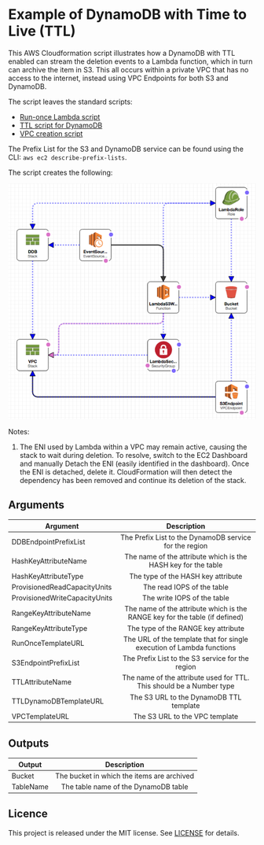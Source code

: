 # Example of DynamoDB with Time to Live (TTL)

This AWS Cloudformation script illustrates how a DynamoDB with TTL enabled can stream the deletion events to a Lambda function,
which in turn can archive the item in S3.  This all occurs within a private VPC that has no access to the internet, instead using
VPC Endpoints for both S3 and DynamoDB.

The script leaves the standard scripts:

* [Run-once Lambda script](https://github.com/gford1000-aws/lambda-run-once)
* [TTL script for DynamoDB](https://github.com/gford1000-aws/dynamdb-with-ttl)
* [VPC creation script](https://github.com/gford1000-aws/vpc) 

The Prefix List for the S3 and DynamoDB service can be found using the CLI: `aws ec2 describe-prefix-lists`.

The script creates the following:

![alt text](https://github.com/gford1000-aws/dynamdb-with-ttl/blob/master/example/Example%20script%20resources.png "Script per designer")

Notes:

1. The ENI used by Lambda within a VPC may remain active, causing the stack to wait during deletion.  To resolve, switch to the EC2 Dashboard and manually Detach the ENI (easily identified in the dashboard).  Once the ENI is detached, delete it.  CloudFormation will then detect the dependency has been removed and continue its deletion of the stack.


## Arguments

| Argument                      | Description                                                                     |
| ----------------------------- |:-------------------------------------------------------------------------------:|
| DDBEndpointPrefixList         | The Prefix List to the DynamoDB service for the region                          |
| HashKeyAttributeName          | The name of the attribute which is the HASH key for the table                   |
| HashKeyAttributeType          | The type of the HASH key attribute                                              |
| ProvisionedReadCapacityUnits  | The read IOPS of the table                                                      |
| ProvisionedWriteCapacityUnits | The write IOPS of the table                                                     |
| RangeKeyAttributeName         | The name of the attribute which is the RANGE key for the table (if defined)     |
| RangeKeyAttributeType         | The type of the RANGE key attribute                                             |
| RunOnceTemplateURL            | The URL of the template that for single execution of Lambda functions           |
| S3EndpointPrefixList          | The Prefix List to the S3 service for the region                                |
| TTLAttributeName              | The name of the attribute used for TTL.  This should be a Number type           |
| TTLDynamoDBTemplateURL        | The S3 URL to the DynamoDB TTL template                                         |
| VPCTemplateURL                | The S3 URL to the VPC template                                                  |


## Outputs

| Output         | Description                                      |
| ---------------|:------------------------------------------------:|
| Bucket         | The bucket in which the items are archived       |
| TableName      | The table name of the DynamoDB table             |

## Licence

This project is released under the MIT license. See [LICENSE](LICENSE) for details.
